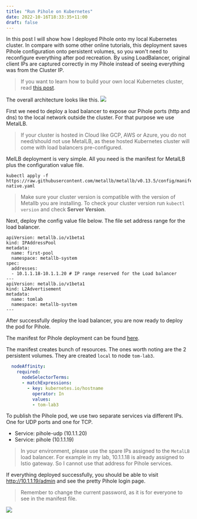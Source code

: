 ```yaml
---
title: "Run Pihole on Kubernetes"
date: 2022-10-16T18:33:35+11:00
draft: false
---
```


In this post I will show how I deployed Pihole onto my local Kubernetes cluster. In compare with some other online tutorials, this deployment saves Pihole configuration onto persistent volumes, so you won't need to reconfigure everything after pod recreation. By using LoadBalancer, original client IPs are captured correctly in my Pihole instead of seeing everything was from the Cluster IP.

> If you want to learn how to build your own local Kubernetes cluster, read [this post](https://www.tomking.xyz/posts/setup-kubernetes-cluster/).

The overall architecture looks like this.
![](https://blogfilesr2.tomking.xyz/pihole-on-k8s-architect.png)

First we need to deploy a load balancer to expose our Pihole ports (http and dns) to the local network outside the cluster. For that purpose we use MetalLB. 
> If your cluster is hosted in Cloud like GCP, AWS or Azure, you do not need/should not use MetalLB, as these hosted Kubernetes cluster will come with load balancers pre-configured.

MelLB deployment is very simple. All you need is the manifest for MetalLB plus the configuration value file.

```
kubectl apply -f https://raw.githubusercontent.com/metallb/metallb/v0.13.5/config/manifests/metallb-native.yaml
```

>Make sure your cluster version is compatible with the version of Metallb you are installing.
>To check your cluster version run `kubectl version` and check **Server Version**.

Next, deploy the config value file below. The file set address range for the load balancer.
```
apiVersion: metallb.io/v1beta1
kind: IPAddressPool
metadata:
  name: first-pool
  namespace: metallb-system
spec:
  addresses:
  - 10.1.1.18-10.1.1.20 # IP range reserved for the Load balancer
---
apiVersion: metallb.io/v1beta1
kind: L2Advertisement
metadata:
  name: tomlab
  namespace: metallb-system
---
```

After successfully deploy the load balancer, you are now ready to deploy the pod for Pihole.

The manifest for Pihole deployment can be found [here](https://raw.githubusercontent.com/tomkingchen/pihole-kubernetes/main/pihole.yaml).

The manifest creates bunch of resources. The ones worth noting are the 2 persistent volumes. They are created `local` to node `tom-lab3`.
```yaml
  nodeAffinity:
    required:
      nodeSelectorTerms:
      - matchExpressions:
        - key: kubernetes.io/hostname
          operator: In
          values:
          - tom-lab3
```

To publish the Pihole pod, we use two separate services via different IPs. One for UDP ports and one for TCP.
- Service: pihole-udp (10.1.1.20)
- Service: pihole (10.1.1.19)

> In your environment, please use the spare IPs assigned to the `MetalLB` load balancer. For example in my lab, 10.1.1.18 is already assigned to Istio gateway. So I cannot use that address for Pihole services.

If everything deployed successfully, you should be able to visit http://10.1.1.19/admin and see the pretty Pihole login page. 

> Remember to change the current password, as it is for everyone to see in the manifest file.

![](https://blogfilesr2.tomking.xyz/pihole-screenshot.png)

